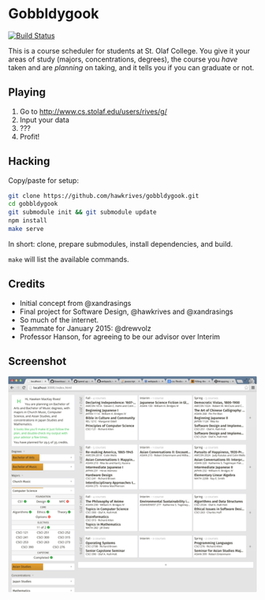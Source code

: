 # Gobbldygook
[![Build Status](https://travis-ci.org/hawkrives/gobbldygook.svg?branch=master)](https://travis-ci.org/hawkrives/gobbldygook)

This is a course scheduler for students at St. Olaf College. You give it your areas of study (majors, concentrations, degrees), the course you *have* taken and are *planning* on taking, and it tells you if you can graduate or not.


## Playing
1. Go to <http://www.cs.stolaf.edu/users/rives/g/>
2. Input your data
3. ???
4. Profit!


## Hacking
Copy/paste for setup:
```bash
git clone https://github.com/hawkrives/gobbldygook.git
cd gobbldygook
git submodule init && git submodule update
npm install
make serve
```

In short: clone, prepare submodules, install dependencies, and build.

`make` will list the available commands.


## Credits
- Initial concept from @xandrasings
- Final project for Software Design, @hawkrives and @xandrasings
- So much of the internet.
- Teammate for January 2015: @drewvolz
- Professor Hanson, for agreeing to be our advisor over Interim


## Screenshot
![Screenshot!](./screenshot.png)
